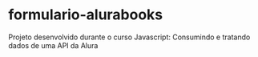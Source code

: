 # formulario-alurabooks
Projeto desenvolvido durante o curso Javascript: Consumindo e tratando dados de uma API da Alura
